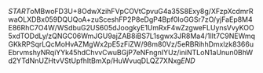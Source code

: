 $START$oMBwoFD3U+8OdwXzihFVpCOVtCpvuG4a35S8Exy8g/XFzpXcdmrRwaOLXDBx059DQUQoA+zuSceshFP2P8eDgP4Bpf0IoGGSr7zO/yjFaEp8M4E86RhC7O4W/WSdbuG2US605dJoogkyE1UmRxF4wZzgweFLUynsVvyKOO5xdTODdLy/zQNGC06WmJGU9ajZAB8iBS7L1sgwx3JR8Ma4/1lIt7C9NEWmqGKkRPSqrLQcMoHvAZMgWx2pE5zFiZW/98m80Vz/5eRBRihhDmxlzk8366uEbrvmshyNRqiYYk45hdChvvCwuBGjP7eNFngnIYUz/iniNTLoN1aUnun0BhWd2YTdNnUZHtvVStUpfhItBmXp/HuWvuqDLQZ7XNxg$END$